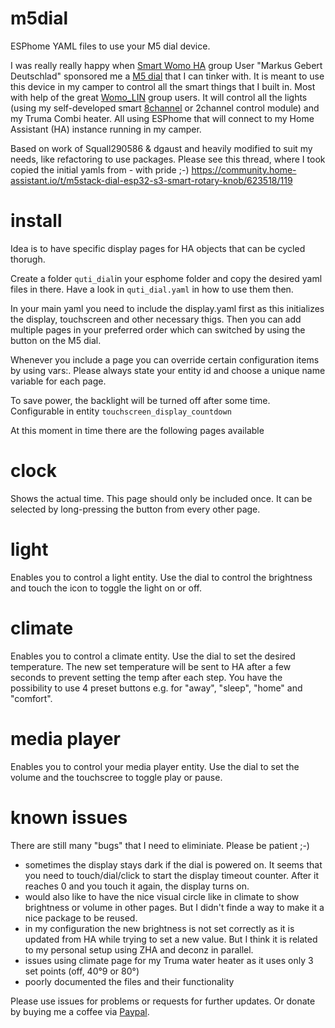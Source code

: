 # m5dial

ESPhome YAML files to use your M5 dial device.

I was really really happy when [Smart Womo HA](https://t.me/smartwomoha) group User "Markus Gebert Deutschlad" sponsored me a [M5 dial](https://shop.m5stack.com/products/m5stack-dial-esp32-s3-smart-rotary-knob-w-1-28-round-touch-screen) that I can tinker with.
It is meant to use this device in my camper to control all the smart things that I built in. Most with help of the great [Womo_LIN](https://t.me/womo_lin) group users. It will control all the lights (using my self-developed smart [8channel](https://github.com/Apfelsafft/WomoLight) or 2channel control module) and my Truma Combi heater. All using ESPhome that will connect to my Home Assistant (HA) instance running in my camper.

Based on work of Squall290586 & dgaust and heavily modified to suit my needs, like refactoring to use packages.
Please see this thread, where I took copied the initial yamls from - with pride ;-)
https://community.home-assistant.io/t/m5stack-dial-esp32-s3-smart-rotary-knob/623518/119 


# install
Idea is to have specific display pages for HA objects that can be cycled thorugh.

Create a folder `quti_dial`in your esphome folder and copy the desired yaml files in there. 
Have a look in `quti_dial.yaml` in how to use them then.

In your main yaml you need to include the display.yaml first as this initializes the display, touchscreen and other necessary thigs.
Then you can add multiple pages in your preferred order which can switched by using the button on the M5 dial.

Whenever you include a page you can override certain configuration items by using vars:.
Please always state your entity id and choose a unique name variable for each page.

To save power, the backlight will be turned off after some time. Configurable in entity `touchscreen_display_countdown`

At this moment in time there are the following pages available
# clock 
Shows the actual time. This page should only be included once. It can be selected by long-pressing the button from every other page.

# light
Enables you to control a light entity. Use the dial to control the brightness and touch the icon to toggle the light on or off.

# climate
Enables you to control a climate entity. Use the dial to set the desired temperature. The new set temperature will be sent to HA after a few seconds to prevent setting the temp after each step.
You have the possibility to use 4 preset buttons e.g. for "away", "sleep", "home" and "comfort".

# media player
Enables you to control your media player entity. Use the dial to set the volume and the touchscree to toggle play or pause.


# known issues
There are still many "bugs" that I need to eliminiate. Please be patient ;-)

- sometimes the display stays dark if the dial is powered on. It seems that you need to touch/dial/click to start the display timeout counter. After it reaches 0 and you touch it again, the display turns on.
- would also like to have the nice visual circle like in climate to show brightness or volume in other pages. But I didn't finde a way to make it a nice package to be reused.
- in my configuration the new brightness is not set correctly as it is updated from HA while trying to set a new value. But I think it is related to my personal setup using ZHA and deconz in parallel.
- issues using climate page for my Truma water heater as it uses only 3 set points (off, 40°9 or 80°)
- poorly documented the files and their functionality

Please use issues for problems or requests for further updates.
Or donate by buying me a coffee via [Paypal](https://www.paypal.com/donate/?hosted_button_id=9Y7YUPX9BAYA8).

